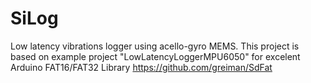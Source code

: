 # SiLog
Low latency vibrations logger using acello-gyro MEMS.
This project is based on example project "LowLatencyLoggerMPU6050" for excelent Arduino FAT16/FAT32 Library <https://github.com/greiman/SdFat>
